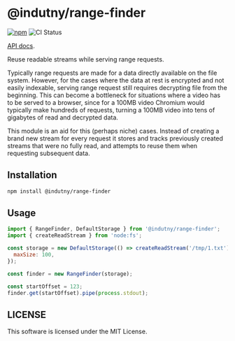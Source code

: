 # @indutny/range-finder

[![npm](https://img.shields.io/npm/v/@indutny/range-finder)](https://www.npmjs.com/package/@indutny/range-finder)
![CI Status](https://github.com/indutny/range-finder/actions/workflows/test.yml/badge.svg)

[API docs](https://indutny.github.io/range-finder).

Reuse readable streams while serving range requests.

Typically range requests are made for a data directly available on the file
system. However, for the cases where the data at rest is encrypted and not
easily indexable, serving range request still requires decrypting file from the
beginning. This can become a bottleneck for situations where a video has to be
served to a browser, since for a 100MB video Chromium would typically make
hundreds of requests, turning a 100MB video into tens of gigabytes of read and
decrypted data.

This module is an aid for this (perhaps niche) cases. Instead of creating a
brand new stream for every request it stores and tracks previously created
streams that were no fully read, and attempts to reuse them when requesting
subsequent data.

## Installation

```sh
npm install @indutny/range-finder
```

## Usage

```js
import { RangeFinder, DefaultStorage } from '@indutny/range-finder';
import { createReadStream } from 'node:fs';

const storage = new DefaultStorage(() => createReadStream('/tmp/1.txt'), {
  maxSize: 100,
});

const finder = new RangeFinder(storage);

const startOffset = 123;
finder.get(startOffset).pipe(process.stdout);
```

## LICENSE

This software is licensed under the MIT License.
